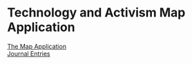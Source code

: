 # Technology and Activism Map Application

[The Map Application](https://safe-ridge-26253.herokuapp.com/)<br/>
[Journal Entries](JournalEntries.md) 



